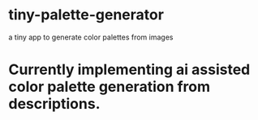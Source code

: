 # tiny-palette-generator
a tiny app to generate color palettes from images
# Currently implementing ai assisted color palette generation from descriptions.
